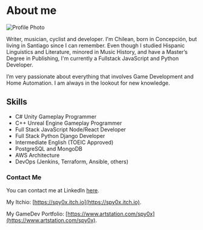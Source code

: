 # About me

![Profile Photo](/profile.png "Profile Photo")

Writer, musician, cyclist and developer. I'm Chilean, born in Concepción, but living in Santiago since I can remember. Even though I studied Hispanic Linguistics and Literature, minored in Music History, and have a Master’s Degree in Publishing, I'm currently a Fullstack JavaScript and Python Developer.

I’m very passionate about everything that involves Game Development and Home Automation. I am always in the lookout for new knowledge.

## Skills
- C# Unity Gameplay Programmer
- C++ Unreal Engine Gameplay Programmer
- Full Stack JavaScript Node/React Developer
- Full Stack Python Django Developer
- Intermediate English (TOEIC Approved)
- PostgreSQL and MongoDB
- AWS Architecture
- DevOps (Jenkins, Terraform, Ansible, others) 

### Contact Me
You can contact me at LinkedIn [here](https://www.linkedin.com/in/francisco-v-diaz).

My Itchio: [https://spy0x.itch.io](https://spy0x.itch.io).

My GameDev Portfolio: [https://www.artstation.com/spy0x](https://www.artstation.com/spy0x).

